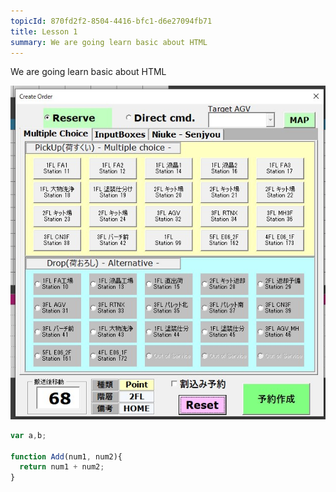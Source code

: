 ```yaml
---
topicId: 870fd2f2-8504-4416-bfc1-d6e27094fb71
title: Lesson 1
summary: We are going learn basic about HTML
---
```

We are going learn basic about HTML

![image](指令-予約-作成画面.jpg "image")

```javascript
var a,b;

function Add(num1, num2){
  return num1 + num2; 
}
```